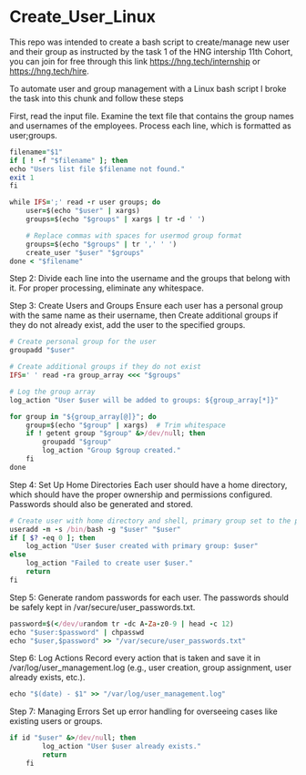 # Create_User_Linux

This repo was intended to create a bash script to create/manage new user and their group as instructed by the task 1 of the HNG intership 11th Cohort, you can join for free through this link https://hng.tech/internship or https://hng.tech/hire.

To automate user and group management with a Linux bash script I broke the task into this chunk and follow these steps

First, read the input file.
Examine the text file that contains the group names and usernames of the employees. Process each line, which is formatted as user;groups.
```ruby
filename="$1"
if [ ! -f "$filename" ]; then
echo "Users list file $filename not found."
exit 1
fi

while IFS=';' read -r user groups; do
    user=$(echo "$user" | xargs)
    groups=$(echo "$groups" | xargs | tr -d ' ')

    # Replace commas with spaces for usermod group format
    groups=$(echo "$groups" | tr ',' ' ')
    create_user "$user" "$groups"
done < "$filename"

```


Step 2: Divide each line into the username and the groups that belong with it. For proper processing, eliminate any whitespace.

Step 3: Create Users and Groups
Ensure each user has a personal group with the same name as their username, then Create additional groups if they do not already exist, add the user to the specified groups.
```ruby
# Create personal group for the user
groupadd "$user"

# Create additional groups if they do not exist
IFS=' ' read -ra group_array <<< "$groups"

# Log the group array
log_action "User $user will be added to groups: ${group_array[*]}"

for group in "${group_array[@]}"; do
    group=$(echo "$group" | xargs)  # Trim whitespace
    if ! getent group "$group" &>/dev/null; then
        groupadd "$group"
        log_action "Group $group created."
    fi
done

```

Step 4: Set Up Home Directories
Each user should have a home directory, which should have the proper ownership and permissions configured. Passwords should also be generated and stored.
```ruby
# Create user with home directory and shell, primary group set to the personal group
useradd -m -s /bin/bash -g "$user" "$user"
if [ $? -eq 0 ]; then
    log_action "User $user created with primary group: $user"
else
    log_action "Failed to create user $user."
    return
fi
```

Step 5: Generate random passwords for each user.
The passwords should be safely kept in /var/secure/user_passwords.txt. 
```ruby
password=$(</dev/urandom tr -dc A-Za-z0-9 | head -c 12)
echo "$user:$password" | chpasswd
echo "$user,$password" >> "/var/secure/user_passwords.txt"
```

Step 6: Log Actions
Record every action that is taken and save it in /var/log/user_management.log (e.g., user creation, group assignment, user already exists, etc.).
```ruby
echo "$(date) - $1" >> "/var/log/user_management.log"
```

Step 7: Managing Errors
Set up error handling for overseeing cases like existing users or groups.
```ruby
if id "$user" &>/dev/null; then
        log_action "User $user already exists."
        return
    fi
```

